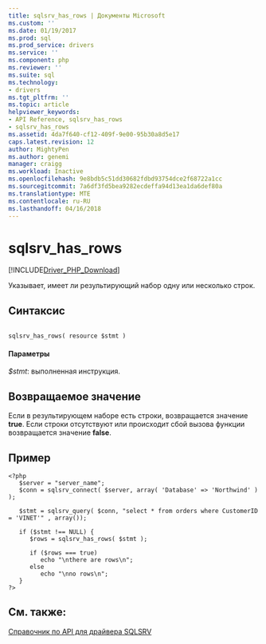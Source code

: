 ```yaml
---
title: sqlsrv_has_rows | Документы Microsoft
ms.custom: ''
ms.date: 01/19/2017
ms.prod: sql
ms.prod_service: drivers
ms.service: ''
ms.component: php
ms.reviewer: ''
ms.suite: sql
ms.technology:
- drivers
ms.tgt_pltfrm: ''
ms.topic: article
helpviewer_keywords:
- API Reference, sqlsrv_has_rows
- sqlsrv_has_rows
ms.assetid: 4da7f640-cf12-409f-9e00-95b30a8d5e17
caps.latest.revision: 12
author: MightyPen
ms.author: genemi
manager: craigg
ms.workload: Inactive
ms.openlocfilehash: 9e8bdb5c51dd30682fdbd93754dce2f68722a1cc
ms.sourcegitcommit: 7a6df3fd5bea9282ecdeffa94d13ea1da6def80a
ms.translationtype: MTE
ms.contentlocale: ru-RU
ms.lasthandoff: 04/16/2018
---
```

# <a name="sqlsrvhasrows"></a>sqlsrv_has_rows
[!INCLUDE[Driver_PHP_Download](../../includes/driver_php_download.md)]

Указывает, имеет ли результирующий набор одну или несколько строк.  
  
## <a name="syntax"></a>Синтаксис  
  
```  
  
sqlsrv_has_rows( resource $stmt )  
```  
  
#### <a name="parameters"></a>Параметры  
*$stmt*: выполненная инструкция.  
  
## <a name="return-value"></a>Возвращаемое значение  
Если в результирующем наборе есть строки, возвращается значение **true**. Если строки отсутствуют или происходит сбой вызова функции возвращается значение **false**.  
  
## <a name="example"></a>Пример  
  
```  
<?php  
   $server = "server_name";  
   $conn = sqlsrv_connect( $server, array( 'Database' => 'Northwind' ) );  
  
   $stmt = sqlsrv_query( $conn, "select * from orders where CustomerID = 'VINET'" , array());  
  
   if ($stmt !== NULL) {  
      $rows = sqlsrv_has_rows( $stmt );  
  
      if ($rows === true)  
         echo "\nthere are rows\n";  
      else   
         echo "\nno rows\n";  
   }  
?>  
```  
  
## <a name="see-also"></a>См. также:  
[Справочник по API для драйвера SQLSRV](../../connect/php/sqlsrv-driver-api-reference.md)  
  
